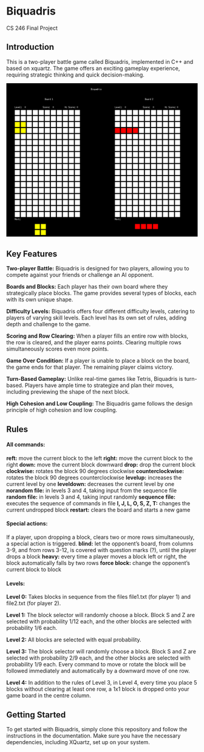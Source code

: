# Biquadris
CS 246 Final Project

## Introduction
This is a two-player battle game called Biquadris, implemented in C++ and based on xquartz.  The game offers an exciting gameplay experience, requiring strategic thinking and quick decision-making.

![Alt Text](view.png)

## Key Features

**Two-player Battle:** Biquadris is designed for two players, allowing you to compete against your friends or challenge an AI opponent.

**Boards and Blocks:** Each player has their own board where they strategically place blocks.  The game provides several types of blocks, each with its own unique shape.

**Difficulty Levels:** Biquadris offers four different difficulty levels, catering to players of varying skill levels.  Each level has its own set of rules, adding depth and challenge to the game.

**Scoring and Row Clearing:** When a player fills an entire row with blocks, the row is cleared, and the player earns points.  Clearing multiple rows simultaneously scores even more points.

**Game Over Condition:** If a player is unable to place a block on the board, the game ends for that player.  The remaining player claims victory.

**Turn-Based Gameplay:** Unlike real-time games like Tetris, Biquadris is turn-based.  Players have ample time to strategize and plan their moves, including previewing the shape of the next block.

**High Cohesion and Low Coupling:** The Biquadris game follows the design principle of high cohesion and low coupling. 


## Rules
#### All commands: 
**reft:** move the current block to the left
**right:** move the current block to the right
**down:** move the current block downward
**drop:** drop the current block
**clockwise:** rotates the block 90 degrees clockwise
**counterclockwise:** rotates the block 90 degrees counterclockwise
**levelup:** increases the current level by one
**leveldown:** decreases the current level by one
**norandom file:** in levels 3 and 4, taking input from the sequence file
**random file:** in levels 3 and 4, taking input randomly
**sequence file:** executes the sequence of commands in file
**I, J, L, O, S, Z, T:** changes the current undropped block
**restart:** clears the board and starts a new game

#### Special actions: 
If a player, upon dropping a block, clears two or more rows simultaneously, a special action is triggered.
**blind:** let the opponent’s board, from columns 3-9, and from rows 3-12, is covered with question marks (?), until the player drops a block
**heavy:** every time a player moves a block left or right, the block automatically falls by two rows
**force block:** change the opponent’s current block to block

#### Levels: 
**Level 0:** 
Takes blocks in sequence from the files file1.txt (for player 1) and file2.txt (for player 2).

**Level 1:**
The block selector will randomly choose a block. Block S and Z are selected with probability 1/12 each, and the other blocks are selected with probability 1/6 each.

**Level 2:**
All blocks are selected with equal probability.

**Level 3:**
The block selector will randomly choose a block. Block S and Z are selected with probability 2/9 each, and the other blocks are selected with probability 1/9 each.
Every command to move or rotate the block will be followed immediately and automatically by a downward move of one row.

**Level 4:**
In addition to the rules of Level 3, in Level 4, every time you place 5 blocks without clearing at least one row, a 1x1 block is dropped onto your game board in the centre column.


## Getting Started

To get started with Biquadris, simply clone this repository and follow the instructions in the documentation.  Make sure you have the necessary dependencies, including XQuartz, set up on your system.
